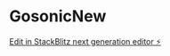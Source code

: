 # GosonicNew

[Edit in StackBlitz next generation editor ⚡️](https://stackblitz.com/~/github.com/KamalKumawat4293/GosonicNew)